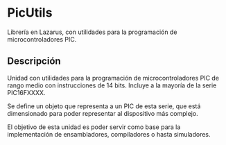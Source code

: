 # PicUtils
Librería en Lazarus, con utilidades para la programación de microcontroladores PIC.

## Descripción

Unidad con utilidades para la programación de microcontroladores PIC de rango medio con instrucciones de 14 bits. Incluye a la mayoría de la serie PIC16FXXXX.

Se define un objeto que representa a un PIC de esta serie, que está dimensionado para poder representar al dispositivo más complejo.

El objetivo de esta unidad es poder servir como base para la implementación de ensambladores, compiladores o hasta simuladores.
